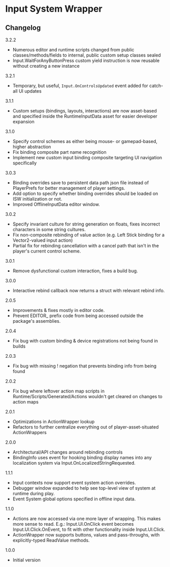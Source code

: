 # Input System Wrapper
## Changelog

3.2.2
- Numerous editor and runtime scripts changed from public classes/methods/fields to internal, public custom setup classes sealed
- Input.WaitForAnyButtonPress custom yield instruction is now reusable without creating a new instance

3.2.1
- Temporary, but useful, `Input.OnControlsUpdated` event added for catch-all UI updates

3.1.1
- Custom setups (bindings, layouts, interactions) are now asset-based and specified inside the RuntimeInputData asset for easier developer expansion

3.1.0
- Specify control schemes as either being mouse- or gamepad-based, higher abstraction
- Fix binding composite part name recognition
- Implement new custom input binding composite targeting UI navigation specifically

3.0.3
- Binding overrides save to persistent data path json file instead of PlayerPrefs for better management of player settings.
- Add option to specify whether binding overrides should be loaded on ISW initialization or not.
- Improved OfflineInputData editor window.

3.0.2
- Specify invariant culture for string generation on floats, fixes incorrect characters in some string cultures.
- Fix non-composite rebinding of value action (e.g. Left Stick binding for a Vector2-valued input action)
- Partial fix for rebinding cancellation with a cancel path that isn't in the player's current control scheme.

3.0.1
- Remove dysfunctional custom interaction, fixes a build bug.

3.0.0
- Interactive rebind callback now returns a struct with relevant rebind info.

2.0.5
- Improvements & fixes mostly in editor code.
- Prevent EDITOR_ prefix code from being accessed outside the package's assemblies.

2.0.4
- Fix bug with custom binding & device registrations not being found in builds

2.0.3
- Fix bug with missing ! negation that prevents binding info from being found

2.0.2
- Fix bug where leftover action map scripts in Runtime/Scripts/Generated/Actions wouldn't get cleared on changes to action maps

2.0.1
- Optimizations in ActionWrapper lookup
- Refactors to further centralize everything out of player-asset-situated ActionWrappers

2.0.0
- Architectural/API changes around rebinding controls
- BindingInfo uses event for hooking binding display names into any localization system via Input.OnLocalizedStringRequested.

1.1.1
- Input contexts now support event system action overrides.
- Debugger window expanded to help see top-level view of system at runtime during play.
- Event System global options specified in offline input data.

1.1.0
- Actions are now accessed via one more layer of wrapping. This makes more sense to read. E.g.: Input.UI.OnClick event becomes Input.UI.Click.OnEvent, to fit with other functionality inside Input.UI.Click.
- ActionWrapper now supports buttons, values and pass-throughs, with explicitly-typed ReadValue methods.

1.0.0
- Initial version